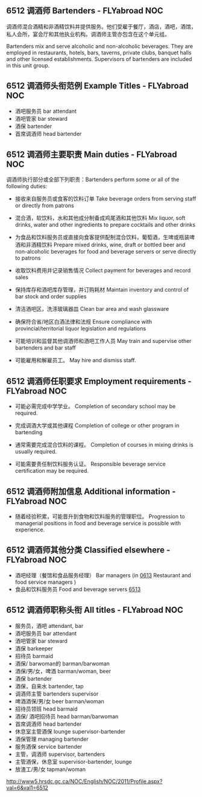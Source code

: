 ## 6512 调酒师 Bartenders - FLYabroad NOC

调酒师混合酒精和非酒精饮料并提供服务。他们受雇于餐厅，酒店，酒吧，酒馆，私人会所，宴会厅和其他执业机构。调酒师主管亦包含在这个单元组。

Bartenders mix and serve alcoholic and non-alcoholic beverages. They are employed in restaurants, hotels, bars, taverns, private clubs, banquet halls and other licensed establishments. Supervisors of bartenders are included in this unit group.

## 6512 调酒师头衔范例 Example Titles - FLYabroad NOC

* 酒吧服务员 bar attendant
* 酒吧管家 bar steward
* 酒保 bartender
* 首席调酒师 head bartender

## 6512 调酒师主要职责 Main duties - FLYabroad NOC

调酒师执行部分或全部下列职责：Bartenders perform some or all of the following duties:

* 接收来自服务员或食客的饮料订单
Take beverage orders from serving staff or directly from patrons

* 混合酒，软饮料，水和其他成分制备成鸡尾酒和其他饮料
Mix liquor, soft drinks, water and other ingredients to prepare cocktails and other drinks

* 为食品和饮料服务员或直接向食客提供配制混合饮料，葡萄酒，生啤或瓶装啤酒和非酒精饮料
Prepare mixed drinks, wine, draft or bottled beer and non-alcoholic beverages for food and beverage servers or serve directly to patrons

* 收取饮料费用并记录销售情况
Collect payment for beverages and record sales

* 保持库存和酒吧库存管理，并订购耗材
Maintain inventory and control of bar stock and order supplies

* 清洁酒吧区，洗涤玻璃器皿
Clean bar area and wash glassware

* 确保符合省/地区白酒法律和法规
Ensure compliance with provincial/territorial liquor legislation and regulations

* 可能培训和监督其他调酒师和酒吧工作人员
May train and supervise other bartenders and bar staff

* 可能雇用和解雇员工。
May hire and dismiss staff.

## 6512 调酒师任职要求 Employment requirements - FLYabroad NOC

* 可能必需完成中学学业。
Completion of secondary school may be required.

* 完成调酒大学或其他课程
Completion of college or other program in bartending 

* 通常需要完成混合饮料的课程。
Completion of courses in mixing drinks is usually required.

* 可能需要责任制饮料服务认证。
Responsible beverage service certification may be required.

## 6512 调酒师附加信息 Additional information - FLYabroad NOC

* 随着经验积累，可能晋升到食物和饮料服务的管理职位。
Progression to managerial positions in food and beverage service is possible with experience.

## 6512 调酒师其他分类 Classified elsewhere - FLYabroad NOC

* 酒吧经理（餐馆和食品服务经理） Bar managers (in [0613](0631) Restaurant and food service managers )
* 食品和饮料服务员 Food and beverage servers [6513](6513)

## 6512 调酒师职称头衔 All titles - FLYabroad NOC

* 服务员，酒吧 attendant, bar
* 酒吧服务员 bar attendant
* 酒吧管家 bar steward
* 酒保 barkeeper
* 招待员 barmaid
* 酒保/ barwoman的 barman/barwoman
* 酒保/男/女，啤酒 barman/woman, beer
* 酒保 bartender
* 酒保，自来水 bartender, tap
* 调酒师主管 bartenders supervisor
* 啤酒酒保/男/女 beer barman/woman
* 招待员领班 head barmaid
* 酒保/ 酒吧招待员 head barman/barwoman
* 首席调酒师 head bartender
* 休息室主管酒保 lounge supervisor-bartender
* 酒保管理 managing bartender
* 服务酒保 service bartender
* 主管，调酒师 supervisor, bartenders
* 主管酒保，休息室 supervisor-bartender, lounge
* 放渣工/男/女 tapman/woman

http://www5.hrsdc.gc.ca/NOC/English/NOC/2011/Profile.aspx?val=6&val1=6512